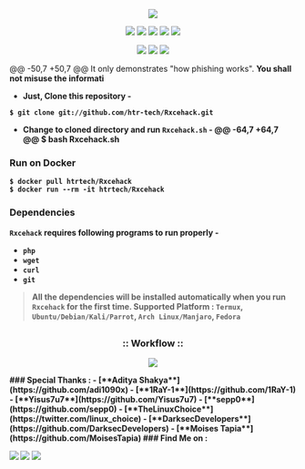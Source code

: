 <!-- Rxcehack -->
<p align="center">
  <img src=".imgs/logo.png">
</p>

<p align="center">
  <img src="https://img.shields.io/badge/Version-2.2-green?style=for-the-badge">
  <img src="https://img.shields.io/github/license/htr-tech/Rxcehack?style=for-the-badge">
  <img src="https://img.shields.io/github/stars/htr-tech/Rxcehack?style=for-the-badge">
  <img src="https://img.shields.io/github/issues/htr-tech/Rxcehack?color=red&style=for-the-badge">
  <img src="https://img.shields.io/github/forks/htr-tech/Rxcehack?color=teal&style=for-the-badge">
</p>

<p align="center">
  <img src="https://img.shields.io/badge/Author-HTR--Tech-cyan?style=flat-square">
  <img src="https://img.shields.io/badge/Open%20Source-Yes-cyan?style=flat-square">
  <img src="https://img.shields.io/badge/Written%20In-Bash-cyan?style=flat-square">
</p>
	@@ -50,7 +50,7 @@ It only demonstrates "how phishing works". <b>You shall not misuse the informati

- Just, Clone this repository -
```
$ git clone git://github.com/htr-tech/Rxcehack.git
```

- Change to cloned directory and run `Rxcehack.sh` -
	@@ -64,7 +64,7 @@ $ bash Rxcehack.sh
### Run on Docker
```
$ docker pull htrtech/Rxcehack
$ docker run --rm -it htrtech/Rxcehack
```

### Dependencies
**`Rxcehack`** requires following programs to run properly - 
- `php`
- `wget`
- `curl`
- `git`
> All the dependencies will be installed automatically when you run `Rxcehack` for the first time.
> Supported Platform : **`Termux`**, **`Ubuntu/Debian/Kali/Parrot`**, **`Arch Linux/Manjaro`**, **`Fedora`**
##
<h3 align="center">
:: Workflow ::
</h3>
<p align="center">
<img src=".imgs/wf.gif"/>
</p>
### Special Thanks :
- [**Aditya Shakya**](https://github.com/adi1090x)
- [**1RaY-1**](https://github.com/1RaY-1)
- [**Yisus7u7**](https://github.com/Yisus7u7)
- [**sepp0**](https://github.com/sepp0)
- [**TheLinuxChoice**](https://twitter.com/linux_choice)
- [**DarksecDevelopers**](https://github.com/DarksecDevelopers)
- [**Moises Tapia**](https://github.com/MoisesTapia)
### Find Me on :
<p align="left">
  <a href="https://github.com/htr-tech" target="_blank"><img src="https://img.shields.io/badge/Github-HTR--TECH-green?style=for-the-badge&logo=github"></a>
  <a href="https://www.instagram.com/tahmid.rayat" target="_blank"><img src="https://img.shields.io/badge/IG-%40tahmid.rayat-red?style=for-the-badge&logo=instagram"></a>
  <a href="https://m.me/tahmid.rayat.official" target="_blank"><img src="https://img.shields.io/badge/Chat-Messenger-blue?style=for-the-badge&logo=messenger"></a>
</p>
